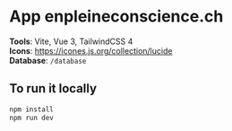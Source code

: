 # App enpleineconscience.ch

**Tools**: Vite, Vue 3, TailwindCSS 4  
**Icons**: https://icones.js.org/collection/lucide  
**Database**: `/database`

## To run it locally
```sh
npm install
npm run dev
```



